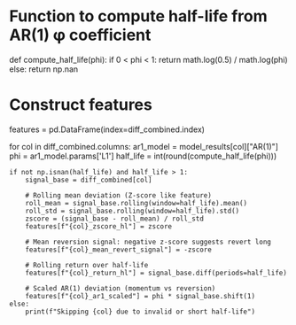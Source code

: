 # Function to compute half-life from AR(1) φ coefficient
def compute_half_life(phi):
    if 0 < phi < 1:
        return math.log(0.5) / math.log(phi)
    else:
        return np.nan

# Construct features
features = pd.DataFrame(index=diff_combined.index)

for col in diff_combined.columns:
    ar1_model = model_results[col]["AR(1)"]
    phi = ar1_model.params['L1']
    half_life = int(round(compute_half_life(phi)))
    
    if not np.isnan(half_life) and half_life > 1:
        signal_base = diff_combined[col]

        # Rolling mean deviation (Z-score like feature)
        roll_mean = signal_base.rolling(window=half_life).mean()
        roll_std = signal_base.rolling(window=half_life).std()
        zscore = (signal_base - roll_mean) / roll_std
        features[f"{col}_zscore_hl"] = zscore

        # Mean reversion signal: negative z-score suggests revert long
        features[f"{col}_mean_revert_signal"] = -zscore

        # Rolling return over half-life
        features[f"{col}_return_hl"] = signal_base.diff(periods=half_life)

        # Scaled AR(1) deviation (momentum vs reversion)
        features[f"{col}_ar1_scaled"] = phi * signal_base.shift(1)
    else:
        print(f"Skipping {col} due to invalid or short half-life")
